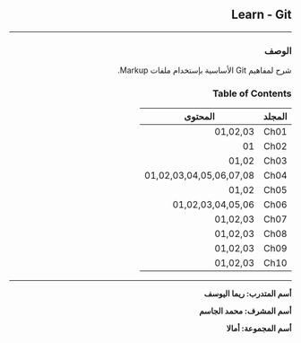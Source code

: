 <div dir=rtl>

## **Learn - Git**

---
### **الوصف**
شرح لمفاهيم Git الأساسية بإستخدام ملفات Markup.

### **Table of Contents**
| المجلد | المحتوى |
| ----------- | ----------- |
| Ch01 | 01,02,03 |
| Ch02 | 01 |
| Ch03 | 01,02|
| Ch04 | 01,02,03,04,05,06,07,08|
| Ch05 | 01,02 |
| Ch06 | 01,02,03,04,05,06 |
| Ch07 | 01,02,03 |
| Ch08 | 01,02,03|
| Ch09 | 01,02,03 |
| Ch10 | 01,02,03 |

---
**أسم المتدرب: ريما اليوسف**

**أسم المشرف: محمد الجاسم**

**أسم المجموعة: أمالا**


</div>
